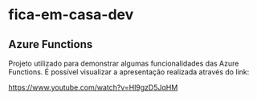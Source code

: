 # fica-em-casa-dev

## Azure Functions

Projeto utilizado para demonstrar algumas funcionalidades das Azure Functions.
É possível visualizar a apresentação realizada através do link:

https://www.youtube.com/watch?v=Hl9gzD5JqHM
